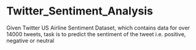 # Twitter_Sentiment_Analysis
Given Twitter US Airline Sentiment Dataset, which contains data for over 14000 tweets, task is to predict the sentiment of the tweet i.e. positive, negative or neutral
